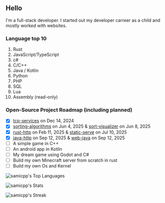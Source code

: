 ## Hello
I'm a full-stack developer. 
I started out my developer carreer as a child and mostly worked with websites.

### Language top 10
1. Rust
2. JavaScript/TypeScript
3. c#
4. C/C++
5. Java / Kotlin
6. Python
7. PHP
8. SQL
9. Lua
10.  Assembly (read-only)

### Open-Source Project Roadmap (including planned)

- [x] [tcp-services](https://github.com/samicpp/tcp-services) on Dec 14, 2024
- [x] [sorting-algorithms](https://github.com/samicpp/sorting-algorithms) on Jun 4, 2025 & [sort-visualizer](https://github.com/samicpp/sort-visualizer) on Jun 8, 2025
- [x] [rust-http](https://github.com/samicpp/rust-http) on Feb 11, 2025 & [static-serve](https://github.com/samicpp/static-serve) on Jul 10, 2025
- [x] [java-http](https://github.com/samicpp/java-http) on Sep 12, 2025 & [web-java](https://github.com/samicpp/web-java) on Sep 12, 2025
- [ ] A simple game in C++
- [ ] An android app in Kotlin 
- [ ] My dream game using Godot and C#
- [ ] Build my own Minecraft server from scratch in rust
- [ ] Build my own Os and Kernel

![samicpp's Top Languages](https://github-readme-stats.vercel.app/api/top-langs/?username=samicpp&theme=tokyonight&show_icons=true&hide_border=true&layout=compact)

![samicpp's Stats](https://github-readme-stats.vercel.app/api?username=samicpp&theme=tokyonight&show_icons=true&hide_border=true&count_private=true)

![samicpp's Streak](https://github-readme-streak-stats.herokuapp.com/?user=samicpp&theme=tokyonight&hide_border=true)

<!--
**samicpp/samicpp** is a ✨ _special_ ✨ repository because its `README.md` (this file) appears on your GitHub profile.

Here are some ideas to get you started:

- 🔭 I’m currently working on ...
- 🌱 I’m currently learning ...
- 👯 I’m looking to collaborate on ...
- 🤔 I’m looking for help with ...
- 💬 Ask me about ...
- 📫 How to reach me: ...
- 😄 Pronouns: ...
- ⚡ Fun fact: ...
-->
